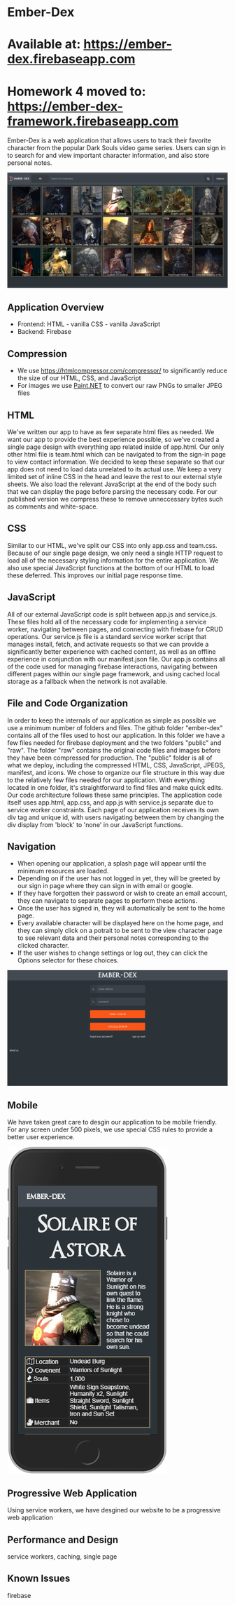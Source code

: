 # Ember-Dex
# Available at: https://ember-dex.firebaseapp.com
# Homework 4 moved to: https://ember-dex-framework.firebaseapp.com
Ember-Dex is a web application that allows users to track their favorite character from the popular Dark Souls video game series. Users can sign in to search for and view important character information, and also store personal notes.

![home page](/screenshots/home-page.png)

## Application Overview
* Frontend: HTML - vanilla CSS - vanilla JavaScript
* Backend: Firebase

## Compression
* We use https://htmlcompressor.com/compressor/ to significantly reduce the size of our HTML, CSS, and JavaScript
* For images we use [Paint.NET](http://www.getpaint.net/index.html) to convert our raw PNGs to smaller JPEG files

## HTML
We've written our app to have as few separate html files as needed. We want our app to provide the best experience possible, so we've created a single page design with everything app related inside of app.html. Our only other html file is team.html which can be navigated to from the sign-in page to view contact information. We decided to keep these separate so that our app does not need to load data unrelated to its actual use. We keep a very limited set of inline CSS in the head and leave the rest to our external style sheets. We also load the relevant JavaScript at the end of the body such that we can display the page before parsing the necessary code. For our published version we compress these to remove unneccessary bytes such as comments and white-space.

## CSS
Similar to our HTML, we've split our CSS into only app.css and team.css. Because of our single page design, we only need a single HTTP request to load all of the necessary styling information for the entire application. We also use special JavaScript functions at the bottom of our HTML to load these deferred. This improves our initial page response time.

## JavaScript
All of our external JavaScript code is split between app.js and service.js. These files hold all of the necessary  code for implementing a service worker, navigating between pages, and connecting with firebase for CRUD operations. Our service.js file is a standard service worker script that manages install, fetch, and activate requests so that we can provide a significantly better experience with cached content, as well as an offline experience in conjunction with our manifest.json file. Our app.js contains all of the code used for managing firebase interactions, navigating between  different pages within our single page framework, and using cached local storage as a fallback when the network is not available.

## File and Code Organization 
In order to keep the internals of our application as simple as possible we use a minimum number of folders and files. The github folder "ember-dex" contains all of the files used to host our application. In this folder we have a few files needed for firebase deployment and the two folders "public" and "raw". The folder "raw" contains the original code files and images before they have been compressed for production. The "public" folder is all of what we deploy, including the compressed HTML, CSS, JavaScript, JPEGS, manifest, and icons. We chose to organize our file structure in this way due to the relatively few files needed for our application. With everything located in one folder, it's straightforward to find files and make quick edits. Our code architecture follows these same principles. The application code itself uses app.html, app.css, and app.js with service.js separate due to service worker constraints. Each page of our application receives its own div tag and unique id, with users navigating between them by changing the div display from 'block' to 'none' in our JavaScript functions.  

## Navigation
* When opening our application, a splash page will appear until the minimum resources are loaded.
* Depending on if the user has not logged in yet, they will be greeted by our sign in page where they can sign in with email or google.
* If they have forgotten their password or wish to create an email account, they can navigate to separate pages to perform these actions.
* Once the user has signed in, they will automatically be sent to the home page.
* Every available character will be displayed here on the home page, and they can simply click on a potrait to be sent to the view character page to see relevant data and their personal notes corresponding to the clicked character.
* If the user wishes to change settings or log out, they can click the Options selector for these choices.

![siginin page](/screenshots/signin-page.png)

## Mobile
We have taken great care to desgin our application to be mobile friendly. For any screen under 500 pixels, we use special CSS rules to provide a better user experience.

![view character page mobile](/screenshots/view-character-page-mobile.png)

## Progressive Web Application
Using service workers, we have desgined our website to be a progressive web application

## Performance and Design
service workers, caching, single page

## Known Issues
firebase
